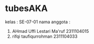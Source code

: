 # tubesAKA
kelas : SE-07-01
nama anggota :
 1. AHmad Uffi Lestari Ma'ruf 2311104015
 2. rifqi taufiqurrohman 2311104033
